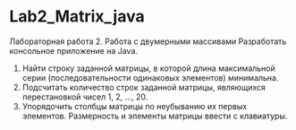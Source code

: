 # Lab2_Matrix_java
Лабораторная работа 2.  Работа с двумерными массивами
Разработать консольное приложение на Java. 
1.	Найти строку заданной матрицы, в которой длина максимальной серии (последовательности одинаковых элементов) минимальна.
2.	Подсчитать количество строк заданной матрицы, являющихся перестановкой чисел 1, 2, ..., 20.
3.	Упорядочить столбцы матрицы по неубыванию их первых элементов. 
Размерность и элементы матрицы ввести с клавиатуры. 
